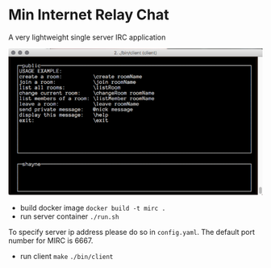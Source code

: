 # Min Internet Relay Chat

A very lightweight single server IRC application

![pic](https://github.com/shaynewang/mirc/blob/master/example.png)

* build docker image 
    ``` docker build -t mirc . ```
* run server container
    ``` ./run.sh ```

To specify server ip address please do so in ```config.yaml```. The default port number for MIRC is 6667.

* run client
    ``` make ```
    ``` ./bin/client ```
